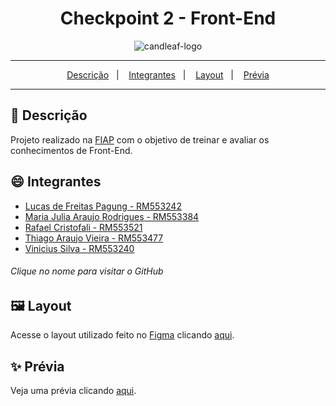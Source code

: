 <div align="center">
  <h1>Checkpoint 2 - Front-End</h1>
  <img src="https://github.com/studies2023-FIAP-ES-553521-ano1-06-FRO/Checkpoint-2-FRO/blob/main/images/candleaf-logo.png" alt="candleaf-logo" target="_blank" />
</div>
<hr/>

<p align="center">
  <a href="#pushpin-Descrição">Descrição</a>&nbsp;&nbsp;&nbsp;|&nbsp;&nbsp;&nbsp;
  <a href="#smile-Integrantes">Integrantes</a>&nbsp;&nbsp;&nbsp;|&nbsp;&nbsp;&nbsp;
  <a href="#framed_picture-Layout">Layout</a>&nbsp;&nbsp;&nbsp;|&nbsp;&nbsp;&nbsp;
  <a href="#sparkles-Prévia">Prévia</a>
</p>
<hr/>

## :pushpin: Descrição
Projeto realizado na [FIAP](https://www.fiap.com.br/) com o objetivo de treinar e avaliar os conhecimentos de Front-End.

## :smile: Integrantes
* [Lucas de Freitas Pagung - RM553242](https://github.com/LucasdeFreitasPagung)
* [Maria Julia Araujo Rodrigues - RM553384](https://github.com/majuaraujo)
* [Rafael Cristofali - RM553521](https://github.com/Rafafaaa)
* [Thiago Araujo Vieira - RM553477](https://github.com/ThiagoAraujot)
* [Vinicius Silva - RM553240](https://github.com/vinirex)
###### Clique no nome para visitar o GitHub

## :framed_picture: Layout
Acesse o layout utilizado feito no [Figma](https://www.figma.com) clicando [aqui](https://www.figma.com/file/Dq5jNX8w3vBy6siuoLECGT/Candleaf?type=design&node-id=116%3A92&mode=design&t=MWv51eq13sqy6Rou-1).

## :sparkles: Prévia
Veja uma prévia clicando [aqui](https://rafafaaa-fiap.github.io/FRO-sem1-checkpoint2/).
